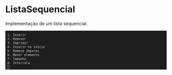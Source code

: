 # ListaSequencial
Implementação de um lista sequencial.

![screenshot](https://github.com/lucasnamac/ListaSequencial/blob/main/data/scrennshot/menu.png)





